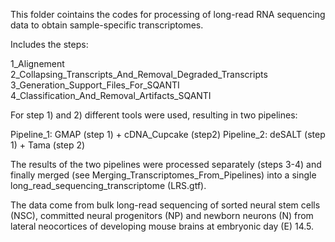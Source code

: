 This folder cointains the codes for processing of long-read RNA sequencing data to obtain sample-specific transcriptomes. 

Includes the steps: 

1_Alignement  
2_Collapsing_Transcripts_And_Removal_Degraded_Transcripts 
3_Generation_Support_Files_For_SQANTI  
4_Classification_And_Removal_Artifacts_SQANTI  

For step 1) and 2) different tools were used, resulting in two pipelines:  

Pipeline_1: GMAP (step 1) + cDNA_Cupcake (step2) 
Pipeline_2: deSALT (step 1) + Tama (step 2)  

The results of the two pipelines were processed separately (steps 3-4) and finally merged (see Merging_Transcriptomes_From_Pipelines) into a single long_read_sequencing_transcriptome (LRS.gtf).

The data come from bulk long-read sequencing of sorted neural stem cells (NSC), committed neural progenitors (NP) and newborn neurons (N) from lateral neocortices of developing mouse brains at embryonic day (E) 14.5.
